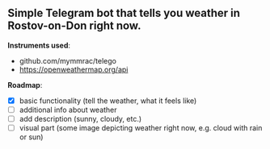 Simple Telegram bot that tells you weather in Rostov-on-Don right now.
--------

**Instruments used**:
- github.com/mymmrac/telego
- https://openweathermap.org/api

**Roadmap**:
- [X] basic functionality (tell the weather, what it feels like)
- [ ] additional info about weather
- [ ] add description (sunny, cloudy, etc.)
- [ ] visual part (some image depicting weather right now, e.g. cloud with rain or sun)
